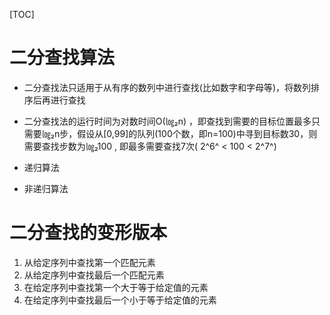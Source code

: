 [TOC]

# 二分查找算法

- 二分查找法只适用于从有序的数列中进行查找(比如数字和字母等)，将数列排序后再进行查找

- 二分查找法的运行时间为对数时间O(㏒₂n) ，即查找到需要的目标位置最多只需要㏒₂n步，假设从[0,99]的队列(100个数，即n=100)中寻到目标数30，则需要查找步数为㏒₂100 , 即最多需要查找7次( 2^6^ < 100 < 2^7^)


- 递归算法


- 非递归算法


# 二分查找的变形版本

1. 从给定序列中查找第一个匹配元素
2. 从给定序列中查找最后一个匹配元素
3. 在给定序列中查找第一个大于等于给定值的元素
4. 在给定序列中查找最后一个小于等于给定值的元素